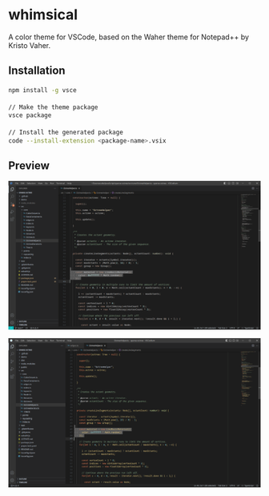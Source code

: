 # whimsical

A color theme for VSCode, based on the Waher theme for Notepad++ by Kristo Vaher.

## Installation

```sh
npm install -g vsce

// Make the theme package
vsce package

// Install the generated package
code --install-extension <package-name>.vsix
```

## Preview

![Whimsical](whimsical.png)

![Whimsical (Waher)](whimsical-waher.png)

